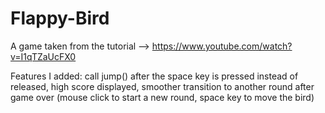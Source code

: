 # Flappy-Bird

A game taken from the tutorial --> https://www.youtube.com/watch?v=I1qTZaUcFX0

Features I added: call jump() after the space key is pressed instead of released, high score displayed, smoother transition to another round after game over (mouse click to start a new round, space key to move the bird)
